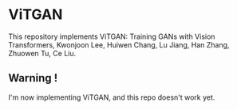 # ViTGAN
This repository implements ViTGAN: Training GANs with Vision Transformers, Kwonjoon Lee, Huiwen Chang, Lu Jiang, Han Zhang, Zhuowen Tu, Ce Liu.


## Warning !
I'm now implementing ViTGAN, and this repo doesn't work yet.
